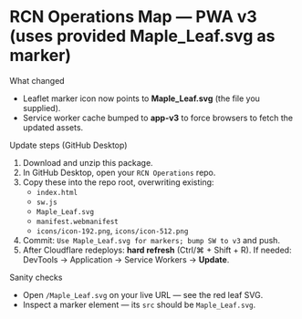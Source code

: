 # RCN Operations Map — PWA v3 (uses provided Maple_Leaf.svg as marker)

What changed
- Leaflet marker icon now points to **Maple_Leaf.svg** (the file you supplied).
- Service worker cache bumped to **app-v3** to force browsers to fetch the updated assets.

Update steps (GitHub Desktop)
1. Download and unzip this package.
2. In GitHub Desktop, open your `RCN Operations` repo.
3. Copy these into the repo root, overwriting existing:
   - `index.html`
   - `sw.js`
   - `Maple_Leaf.svg`
   - `manifest.webmanifest`
   - `icons/icon-192.png`, `icons/icon-512.png`
4. Commit: `Use Maple_Leaf.svg for markers; bump SW to v3` and push.
5. After Cloudflare redeploys: **hard refresh** (Ctrl/⌘ + Shift + R). If needed: DevTools → Application → Service Workers → **Update**.

Sanity checks
- Open `/Maple_Leaf.svg` on your live URL — see the red leaf SVG.
- Inspect a marker element — its `src` should be `Maple_Leaf.svg`.
